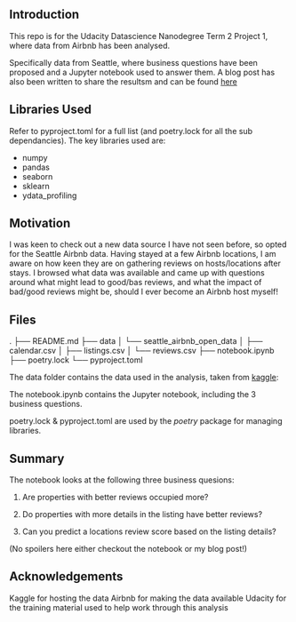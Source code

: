 ## Introduction

This repo is for the Udacity Datascience Nanodegree Term 2 Project 1, where data from Airbnb has been analysed.

Specifically data from Seattle, where business questions have been proposed and a Jupyter notebook used to answer them.
A blog post has also been written to share the resultsm and can be found [here](https://medium.com/@matthewhull56/this-is-why-airbnb-owners-want-your-good-reviews-7781ab4aaaa9)

## Libraries Used

Refer to pyproject.toml for a full list (and poetry.lock for all the sub dependancies). The key libraries used are:
 - numpy
 - pandas
 - seaborn
 - sklearn
 - ydata_profiling

 ## Motivation
I was keen to check out a new data source I have not seen before, so opted for the Seattle Airbnb data. Having stayed at a few Airbnb locations, I am aware on how keen they are on gathering reviews on hosts/locations after stays. I browsed what data was available and came up with questions around what might lead to good/bas reviews, and what the impact of bad/good reviews might be, should I ever become an Airbnb host myself! 

 ## Files

 .
├── README.md
├── data
│   └── seattle_airbnb_open_data
│       ├── calendar.csv
│       ├── listings.csv
│       └── reviews.csv
├── notebook.ipynb
├── poetry.lock
└── pyproject.toml

The data folder contains the data used in the analysis, taken from [kaggle](https://www.kaggle.com/datasets/airbnb/seattle/):

The notebook.ipynb contains the Jupyter notebook, including the 3 business questions.

poetry.lock & pyproject.toml are used by the _poetry_ package for managing libraries.

 ## Summary

 The notebook looks at the following three business quesions:

1. Are properties with better reviews occupied more?

2. Do properties with more details in the listing have better reviews?

3. Can you predict a locations review score based on the listing details?

 (No spoilers here either checkout the notebook or my blog post!)

 ## Acknowledgements

 Kaggle for hosting the data
 Airbnb for making the data available
 Udacity for the training material used to help work through this analysis